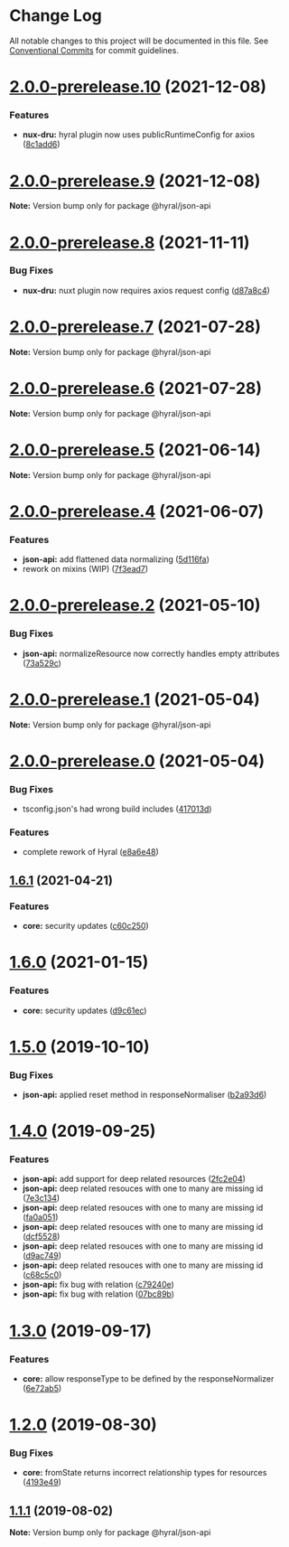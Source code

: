 # Change Log

All notable changes to this project will be documented in this file.
See [Conventional Commits](https://conventionalcommits.org) for commit guidelines.

# [2.0.0-prerelease.10](https://github.com/SyneticNL/hyral/compare/v2.0.0-prerelease.9...v2.0.0-prerelease.10) (2021-12-08)


### Features

* **nux-dru:** hyral plugin now uses publicRuntimeConfig for axios ([8c1add6](https://github.com/SyneticNL/hyral/commit/8c1add68c116ae5e8cd067453444028ff640b7a4))





# [2.0.0-prerelease.9](https://github.com/SyneticNL/hyral/compare/v2.0.0-prerelease.8...v2.0.0-prerelease.9) (2021-12-08)

**Note:** Version bump only for package @hyral/json-api





# [2.0.0-prerelease.8](https://github.com/SyneticNL/hyral/compare/v2.0.0-prerelease.7...v2.0.0-prerelease.8) (2021-11-11)


### Bug Fixes

* **nux-dru:** nuxt plugin now requires axios request config ([d87a8c4](https://github.com/SyneticNL/hyral/commit/d87a8c4c9ff0539eba1e20bdbbb272283717581a))





# [2.0.0-prerelease.7](https://github.com/SyneticNL/hyral/compare/v2.0.0-prerelease.6...v2.0.0-prerelease.7) (2021-07-28)

**Note:** Version bump only for package @hyral/json-api





# [2.0.0-prerelease.6](https://github.com/SyneticNL/hyral/compare/v2.0.0-prerelease.5...v2.0.0-prerelease.6) (2021-07-28)

**Note:** Version bump only for package @hyral/json-api





# [2.0.0-prerelease.5](https://github.com/SyneticNL/hyral/compare/v2.0.0-prerelease.4...v2.0.0-prerelease.5) (2021-06-14)

**Note:** Version bump only for package @hyral/json-api





# [2.0.0-prerelease.4](https://github.com/SyneticNL/hyral/compare/v2.0.0-prerelease.3...v2.0.0-prerelease.4) (2021-06-07)


### Features

* **json-api:** add flattened data normalizing ([5d116fa](https://github.com/SyneticNL/hyral/commit/5d116fa267322fb6a803b0d50b9a4eb55172a191))
* rework on mixins (WIP) ([7f3ead7](https://github.com/SyneticNL/hyral/commit/7f3ead7c1d6a3c498d590994619f235aaa392a27))





# [2.0.0-prerelease.2](https://github.com/SyneticNL/hyral/compare/v2.0.0-prerelease.1...v2.0.0-prerelease.2) (2021-05-10)


### Bug Fixes

* **json-api:** normalizeResource now correctly handles empty attributes ([73a529c](https://github.com/SyneticNL/hyral/commit/73a529cd972858f5cd85f81568c2e486ec5267f7))





# [2.0.0-prerelease.1](https://github.com/SyneticNL/hyral/compare/v2.0.0-prerelease.0...v2.0.0-prerelease.1) (2021-05-04)

**Note:** Version bump only for package @hyral/json-api





# [2.0.0-prerelease.0](https://github.com/SyneticNL/hyral/compare/v1.6.0...v2.0.0-prerelease.0) (2021-05-04)


### Bug Fixes

* tsconfig.json's had wrong build includes ([417013d](https://github.com/SyneticNL/hyral/commit/417013d259d1d50ec520ac0686481440bbe7cda9))


### Features

* complete rework of Hyral ([e8a6e48](https://github.com/SyneticNL/hyral/commit/e8a6e485f1ec09bd4c8ed6b401cbaed9425ae304))





## [1.6.1](https://github.com/SyneticNL/Hyral/compare/v1.6.0...v1.6.1) (2021-04-21)


### Features

* **core:** security updates ([c60c250](https://github.com/SyneticNL/Hyral/commit/c60c250e2627dbd8f7c81580c9f4ea3ca8dcbf0c))





# [1.6.0](https://github.com/SyneticNL/Hyral/compare/v1.5.0...v1.6.0) (2021-01-15)


### Features

* **core:** security updates ([d9c61ec](https://github.com/SyneticNL/Hyral/commit/d9c61ec7222ee9318970f66beeb4de9e6290c217))





# [1.5.0](https://github.com/SyneticNL/Hyral/compare/v1.4.0...v1.5.0) (2019-10-10)


### Bug Fixes

* **json-api:** applied reset method in responseNormaliser ([b2a93d6](https://github.com/SyneticNL/Hyral/commit/b2a93d6))





# [1.4.0](https://github.com/SyneticNL/Hyral/compare/v1.3.0...v1.4.0) (2019-09-25)


### Features

* **json-api:** add support for deep related resources ([2fc2e04](https://github.com/SyneticNL/Hyral/commit/2fc2e04))
* **json-api:** deep related resouces with one to many are missing id ([7e3c134](https://github.com/SyneticNL/Hyral/commit/7e3c134))
* **json-api:** deep related resouces with one to many are missing id ([fa0a051](https://github.com/SyneticNL/Hyral/commit/fa0a051))
* **json-api:** deep related resouces with one to many are missing id ([dcf5528](https://github.com/SyneticNL/Hyral/commit/dcf5528))
* **json-api:** deep related resouces with one to many are missing id ([d9ac749](https://github.com/SyneticNL/Hyral/commit/d9ac749))
* **json-api:** deep related resouces with one to many are missing id ([c68c5c0](https://github.com/SyneticNL/Hyral/commit/c68c5c0))
* **json-api:** fix bug with relation ([c79240e](https://github.com/SyneticNL/Hyral/commit/c79240e))
* **json-api:** fix bug with relation ([07bc89b](https://github.com/SyneticNL/Hyral/commit/07bc89b))





# [1.3.0](https://github.com/SyneticNL/Hyral/compare/v1.2.0...v1.3.0) (2019-09-17)


### Features

* **core:** allow responseType to be defined by the responseNormalizer ([6e72ab5](https://github.com/SyneticNL/Hyral/commit/6e72ab5))





# [1.2.0](https://github.com/SyneticNL/Hyral/compare/v1.1.1...v1.2.0) (2019-08-30)


### Bug Fixes

* **core:** fromState returns incorrect relationship types for resources ([4193e49](https://github.com/SyneticNL/Hyral/commit/4193e49))





## [1.1.1](https://github.com/SyneticNL/Hyral/compare/v1.1.0...v1.1.1) (2019-08-02)

**Note:** Version bump only for package @hyral/json-api
